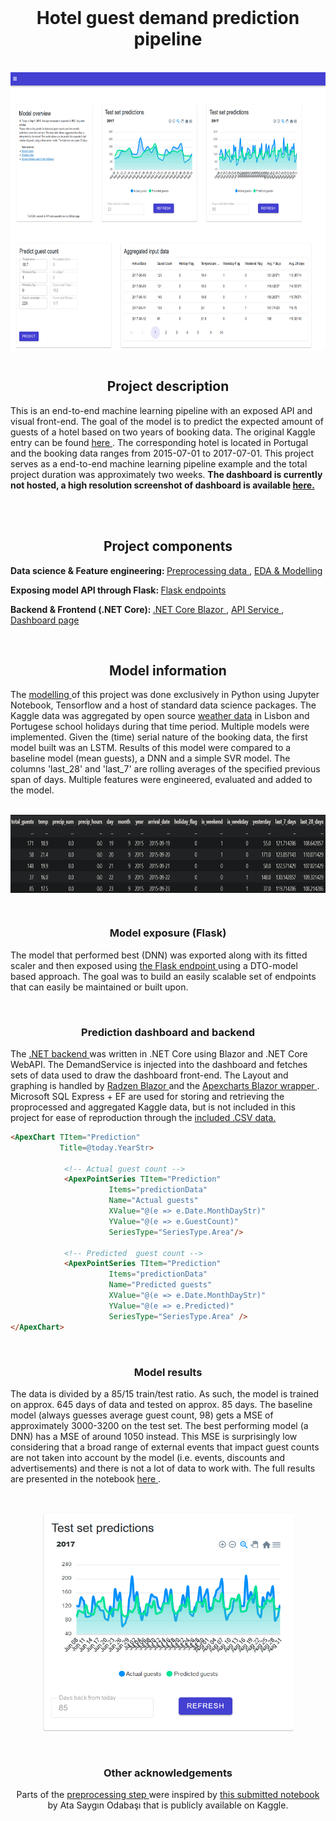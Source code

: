 <br />
<div align="center">
  <a href="https://github.com/FransHk/Hotel-guest-demand-prediction">
</div>
  </a>

<h1 align="center"><b>Hotel guest demand prediction pipeline</b></h2></br>
<div align='center'> <img align='center'src="images/screen_3.png"  width="690" height="444"></div>

</br>
<h2 align="center"><b>Project description</b></h3>
<p align="left">
This is an end-to-end machine learning pipeline with an exposed API and visual front-end. The goal of the model is to predict the expected amount of guests of a hotel based on two years of booking data. The original Kaggle entry can be found <a href="https://www.kaggle.com/datasets/jessemostipak/hotel-booking-demand"> here </a>. The corresponding hotel is located in Portugal and the booking data ranges from 2015-07-01 to 2017-07-01. This project serves as a end-to-end machine learning pipeline example and the total project duration was approximately two weeks. <b>The dashboard is currently not hosted, a high resolution screenshot of dashboard is available <a href="images/screen_3.png"> here. </a> </p></b>
<br><br>

<h2 align="center"><b>Project components</b></h3>

<b>Data science & Feature engineering: </b>
    <a href="data/preprocessing.ipynb"> Preprocessing data </a>, 
    <a href="model.ipynb"> EDA & Modelling </a>

<b>Exposing model API through Flask: </b>
<a href="endpoints.py"> Flask endpoints </a>

 <b>Backend & Frontend (.NET Core): </b>
 <a href="Blazor\Hotel Demand Blazor\Hotel Demand Blazor"> .NET Core Blazor </a>, 
 <a href="Blazor/Hotel Demand Blazor/Hotel Demand Blazor/Data/DemandService.cs"> API Service </a>,
 <a href="Blazor/Hotel Demand Blazor/Hotel Demand Blazor/Pages/Index.razor"> Dashboard page</a>
   
</p>
<br> <h2 align='center'><b>Model information </b></h3> <p align="left"> 
The  <a href="model.ipynb"> modelling </a> of this project was done exclusively in Python using Jupyter Notebook, Tensorflow and a host of standard data science packages. The Kaggle data was aggregated by open source <a href="https://open-meteo.com/">weather data</a> in Lisbon and Portugese school holidays during that time period. Multiple models were implemented. Given the (time) serial nature of the booking data, the first model built was an LSTM. Results of this model were compared to a baseline model (mean guests), a DNN and a simple SVR model. The columns 'last_28' and 'last_7' are rolling averages of the specified previous span of days. Multiple features were engineered, evaluated and added to the model. </p>

<div align='center'> <br><img align='center' src="images/data_excerpt.png"  width="700" height="125"> </div>

<br> <h3 align='center'><b>Model exposure (Flask) </b></h3> <p align="left">
The model that performed best (DNN) was exported along with its fitted scaler and then exposed using <a href="endpoints.py"> the Flask endpoint </a> using a DTO-model based approach. The goal was to build an easily scalable set of endpoints that can easily be maintained or built upon.</p>

<br> <h3 align='center'><b> Prediction dashboard and backend </b></h3> <p align="left">
The <a href="Blazor\Hotel Demand Blazor\Hotel Demand Blazor"> .NET backend </a> was written in .NET Core using Blazor and .NET Core WebAPI. The DemandService is injected into the dashboard and fetches sets of data used to draw the dashboard front-end. The Layout and graphing is handled by <a href="https://github.com/radzenhq/radzen-blazor"> Radzen Blazor </a> and the <a href="https://github.com/apexcharts/Blazor-ApexCharts"> Apexcharts Blazor wrapper </a>. Microsoft SQL Express + EF are used for storing and retrieving the proprocessed and aggregated Kaggle data, but is not included in this project for ease of reproduction through the <a href="/data"> included .CSV data. </a></p>

```html
<ApexChart TItem="Prediction"
           Title=@today.YearStr>

            <!-- Actual guest count -->      
            <ApexPointSeries TItem="Prediction"
                      Items="predictionData"
                      Name="Actual guests"
                      XValue="@(e => e.Date.MonthDayStr)"
                      YValue="@(e => e.GuestCount)"
                      SeriesType="SeriesType.Area"/>

            <!-- Predicted  guest count -->      
            <ApexPointSeries TItem="Prediction"
                      Items="predictionData"
                      Name="Predicted guests"
                      XValue="@(e => e.Date.MonthDayStr)"
                      YValue="@(e => e.Predicted)"
                      SeriesType="SeriesType.Area" />
</ApexChart>
```

<br> <h3 align='center'><b> Model results </b></h3> <p align="left">
The data is divided by a 85/15 train/test ratio. As such, the model is trained on approx. 645 days of data and tested on approx. 85 days. The baseline model (always guesses average guest count, 98) gets a MSE of approximately 3000-3200 on the test set. The best performing model (a DNN) has a MSE  of around 1050 instead. This MSE is surprisingly low considering that a broad range of external events that impact guest counts are not taken into account by the model (i.e. events, discounts and advertisements) and there is not a lot of data to work with. The full results are presented in the notebook <a href="model.ipynb"> here </a>. </p><br>
<div align='center'>
<img align='center' src="images/test-set.png"  width="400" height="350">

<div align='center'><br>
<br> <h3 align='center'><b> Other acknowledgements </b></h3> 
Parts of the <a href="data\preprocessing.ipynb"> preprocessing step </a> were inspired by <a href="https://www.kaggle.com/code/atasaygin/hotel-booking-demand-eda-and-of-guest-prediction"> this submitted notebook </a> by Ata Saygın Odabaşı that is publicly available on Kaggle. </div>